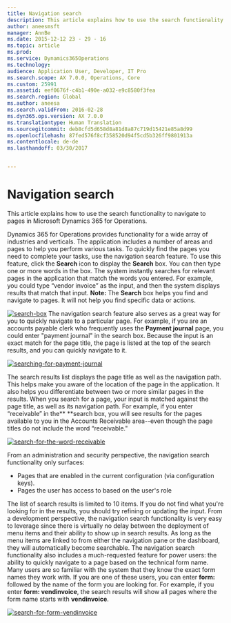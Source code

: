 ```yaml
---
title: Navigation search
description: This article explains how to use the search functionality to navigate to pages in Microsoft Dynamics 365 for Operations.
author: aneesmsft
manager: AnnBe
ms.date: 2015-12-12 23 - 29 - 16
ms.topic: article
ms.prod: 
ms.service: Dynamics365Operations
ms.technology: 
audience: Application User, Developer, IT Pro
ms.search.scope: AX 7.0.0, Operations, Core
ms.custom: 25991
ms.assetid: eef0676f-c4b1-490e-a032-e9c8580f3fea
ms.search.region: Global
ms.author: aneesa
ms.search.validFrom: 2016-02-28
ms.dyn365.ops.version: AX 7.0.0
ms.translationtype: Human Translation
ms.sourcegitcommit: deb8cfd5d658d8a81d8a87c719d15421e85a8d99
ms.openlocfilehash: 87fed576f8cf358520d94f5cd5b326ff9801913a
ms.contentlocale: de-de
ms.lasthandoff: 03/30/2017


---
```


# <a name="navigation-search"></a>Navigation search

This article explains how to use the search functionality to navigate to pages in Microsoft Dynamics 365 for Operations.

Dynamics 365 for Operations provides functionality for a wide array of industries and verticals. The application includes a number of areas and pages to help you perform various tasks. To quickly find the pages you need to complete your tasks, use the navigation search feature. To use this feature, click the **Search** icon to display the **Search** box. You can then type one or more words in the box. The system instantly searches for relevant pages in the application that match the words you entered. For example, you could type “vendor invoice” as the input, and then the system displays results that match that input. **Note:** The **Search** box helps you find and navigate to pages. It will not help you find specific data or actions. 

[![search-box](./media/search-box.png)](./media/search-box.png) The navigation search feature also serves as a great way for you to quickly navigate to a particular page. For example, if you are an accounts payable clerk who frequently uses the **Payment journal** page, you could enter "payment journal" in the search box. Because the input is an exact match for the page title, the page is listed at the top of the search results, and you can quickly navigate to it. 

[![searching-for-payment-journal](./media/searching-for-payment-journal.png)](./media/searching-for-payment-journal.png) 

The search results list displays the page title as well as the navigation path. This helps make you aware of the location of the page in the application. It also helps you differentiate between two or more similar pages in the results. When you search for a page, your input is matched against the page title, as well as its navigation path. For example, if you enter “receivable” in the** **search box, you will see results for the pages available to you in the Accounts Receivable area--even though the page titles do not include the word “receivable." 

[![search-for-the-word-receivable](./media/search-for-the-word-receivable.png)](./media/search-for-the-word-receivable.png) 

From an administration and security perspective, the navigation search functionality only surfaces:

-   Pages that are enabled in the current configuration (via configuration keys).
-   Pages the user has access to based on the user's role

The list of search results is limited to 10 items. If you do not find what you're looking for in the results, you should try refining or updating the input. From a development perspective, the navigation search functionality is very easy to leverage since there is virtually no delay between the deployment of menu items and their ability to show up in search results. As long as the menu items are linked to from either the navigation pane or the dashboard, they will automatically become searchable. The navigation search functionality also includes a much-requested feature for power users: the ability to quickly navigate to a page based on the technical form name. Many users are so familiar with the system that they know the exact form names they work with. If you are one of these users, you can enter **form:** followed by the name of the form you are looking for. For example, if you enter **form: vendinvoice**, the search results will show all pages where the form name starts with **vendinvoice**. 

[![search-for-form-vendinvoice](./media/search-for-form-vendinvoice.png)](./media/search-for-form-vendinvoice.png)


